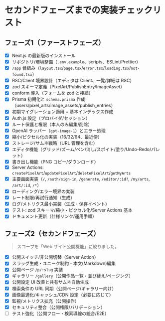 # セカンドフェーズまでの実装チェックリスト

## フェーズ1（ファーストフェーズ）

- [x] Next.js の最新版のインストール
- [x] リポジトリ/環境整備（`.env.example`、scripts、ESLint/Prettier）
- [x] `/app` 骨組み（`layout.tsx`/`page.tsx`/`error.tsx`/`loading.tsx`/`not-found.tsx`）
- [x] RSC/Client 境界設計（エディタは Client、一覧/詳細は RSC）
- [x] zod スキーマ定義（PixelArt/PublishEntry/ImageAsset）
- [x] conform 導入（フォームを zod と接続）
- [x] Prisma 初期化と `schema.prisma` 作成（users/pixel_arts/image_assets/publish_entries）
- [x] 初期マイグレーション適用 + 基本インデックス作成
- [x] Auth.js 設定（プロバイダ/セッション）
- [x] ルート保護と権限（本人のみ編集/削除）
- [x] OpenAI ラッパー（`gpt-image-1`）とエラー処理
- [x] 縮小/ピクセル化の実装（16/32/64、最近傍）
- [x] ストレージ/サムネ戦略（URL 管理を含む）
- [x] エディタ機能（グリッド/ズーム/ペン/消し/スポイト/塗り/Undo-Redo/パレット）
- [x] 書き出し機能（PNG コピー/ダウンロード）
- [x] Server Actions: `createPixelArt`/`updatePixelArt`/`deletePixelArt`/`getMyArts`
- [x] 主要画面実装（`/`, `/auth/sign-in`, `/generate`, `/editor/:id?`, `/my/arts`, `/art/:id`, `/*`）
- [x] ローディング/エラー境界の実装
- [x] レート制限/再試行通知（生成）
- [x] ログ/メトリクス最小実装（生成・保存イベント）
- [x] テスト: zod スキーマ/縮小・ピクセル化/Server Actions 基本
- [x] ドキュメント更新（仕様リンク/運用手順）

## フェーズ2（セカンドフェーズ）

> スコープを「Web サイト公開機能」に絞りました。

- [x] 公開スイッチ/非公開切替（Server Action）
- [x] スラッグ生成・ユニーク制約・本文(Markdown)編集
- [x] 公開ページ `/p/:slug` 実装
- [x] ギャラリー `/gallery`（公開作品一覧・並び替え/ページング）
- [x] 公開設定 UI 改善と共有サムネ自動生成
- [x] 検索条件の URL 同期（公開ページ/ギャラリー向け）
- [x] 画像最適化/キャッシュ/CDN 設定（必要に応じて）
- [x] 監視/メトリクス拡充（公開操作）
- [x] セキュリティ整合（公開権限/バリデーション）
- [ ] テスト強化（公開フロー・検索導線の統合/E2E）
